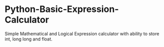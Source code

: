 # Python-Basic-Expression-Calculator
Simple Mathematical and Logical Expression calculator with ability to store int, long long and float.
